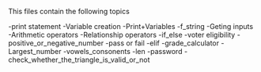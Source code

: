 This files contain the following topics 

-print statement
-Variable creation
-Print+Variables
-f_string
-Geting inputs
-Arithmetic operators 
-Relationship operators 
-if_else
-voter eligibility
-positive_or_negative_number
-pass or fail
-elif
-grade_calculator
-Largest_number
-vowels_consonents
-len
-password
-check_whether_the_triangle_is_valid_or_not
